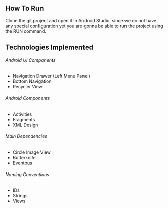 
## How To Run

Clone the git project and open it in Android Studio, since we do not have any special configuration yet you are gonna be able to run the project using the RUN command.

## Technologies Implemented

###### Android UI Components

* Navigation Drawer (Left Menu Panel)
* Bottom Navigation
* Recycler View

###### Android Components

* Activities
* Fragments
* XML Design

###### Main Dependencies

* Circle Image View
* Butterknife
* Eventbus

###### Naming Conventions

* IDs
* Strings
* Views